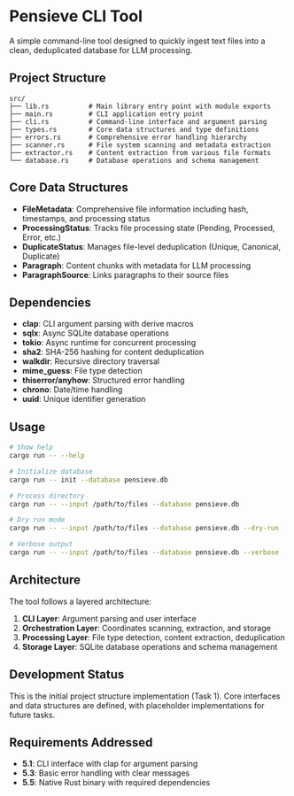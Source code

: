 # Pensieve CLI Tool

A simple command-line tool designed to quickly ingest text files into a clean, deduplicated database for LLM processing.

## Project Structure

```
src/
├── lib.rs          # Main library entry point with module exports
├── main.rs         # CLI application entry point
├── cli.rs          # Command-line interface and argument parsing
├── types.rs        # Core data structures and type definitions
├── errors.rs       # Comprehensive error handling hierarchy
├── scanner.rs      # File system scanning and metadata extraction
├── extractor.rs    # Content extraction from various file formats
└── database.rs     # Database operations and schema management
```

## Core Data Structures

- **FileMetadata**: Comprehensive file information including hash, timestamps, and processing status
- **ProcessingStatus**: Tracks file processing state (Pending, Processed, Error, etc.)
- **DuplicateStatus**: Manages file-level deduplication (Unique, Canonical, Duplicate)
- **Paragraph**: Content chunks with metadata for LLM processing
- **ParagraphSource**: Links paragraphs to their source files

## Dependencies

- **clap**: CLI argument parsing with derive macros
- **sqlx**: Async SQLite database operations
- **tokio**: Async runtime for concurrent processing
- **sha2**: SHA-256 hashing for content deduplication
- **walkdir**: Recursive directory traversal
- **mime_guess**: File type detection
- **thiserror/anyhow**: Structured error handling
- **chrono**: Date/time handling
- **uuid**: Unique identifier generation

## Usage

```bash
# Show help
cargo run -- --help

# Initialize database
cargo run -- init --database pensieve.db

# Process directory
cargo run -- --input /path/to/files --database pensieve.db

# Dry run mode
cargo run -- --input /path/to/files --database pensieve.db --dry-run

# Verbose output
cargo run -- --input /path/to/files --database pensieve.db --verbose
```

## Architecture

The tool follows a layered architecture:

1. **CLI Layer**: Argument parsing and user interface
2. **Orchestration Layer**: Coordinates scanning, extraction, and storage
3. **Processing Layer**: File type detection, content extraction, deduplication
4. **Storage Layer**: SQLite database operations and schema management

## Development Status

This is the initial project structure implementation (Task 1). Core interfaces and data structures are defined, with placeholder implementations for future tasks.

## Requirements Addressed

- **5.1**: CLI interface with clap for argument parsing
- **5.3**: Basic error handling with clear messages
- **5.5**: Native Rust binary with required dependencies